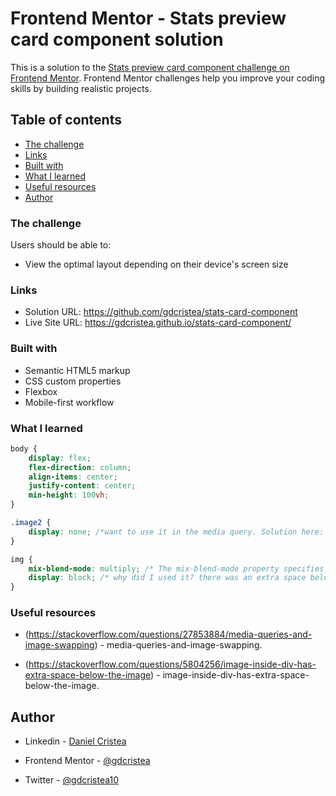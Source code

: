 # Frontend Mentor - Stats preview card component solution

This is a solution to the [Stats preview card component challenge on Frontend Mentor](https://www.frontendmentor.io/challenges/stats-preview-card-component-8JqbgoU62). Frontend Mentor challenges help you improve your coding skills by building realistic projects. 

## Table of contents

  - [The challenge](#the-challenge)
  - [Links](#links)
  - [Built with](#built-with)
  - [What I learned](#what-i-learned)
  - [Useful resources](#useful-resources)
  - [Author](#author)

### The challenge

Users should be able to:

- View the optimal layout depending on their device's screen size

### Links

- Solution URL: https://github.com/gdcristea/stats-card-component
- Live Site URL: https://gdcristea.github.io/stats-card-component/

### Built with

- Semantic HTML5 markup
- CSS custom properties
- Flexbox
- Mobile-first workflow

### What I learned

```css
body {
    display: flex;
    flex-direction: column;
    align-items: center;
    justify-content: center;
    min-height: 100vh;
}

.image2 {
    display: none; /*want to use it in the media query. Solution here: https://stackoverflow.com/questions/27853884/media-queries-and-image-swapping*/
}

img {
    mix-blend-mode: multiply; /* The mix-blend-mode property specifies how an element's content should blend with its direct parent background. */
    display: block; /* why did I used it? there was an extra space below the image => solution here: https://stackoverflow.com/questions/5804256/image-inside-div-has-extra-space-below-the-image */
} 

```

### Useful resources
- (https://stackoverflow.com/questions/27853884/media-queries-and-image-swapping) - media-queries-and-image-swapping.

- (https://stackoverflow.com/questions/5804256/image-inside-div-has-extra-space-below-the-image) - image-inside-div-has-extra-space-below-the-image.

## Author

- Linkedin - [Daniel Cristea](https://www.linkedin.com/in/daniel-cristea-629069191/)

- Frontend Mentor - [@gdcristea](https://www.frontendmentor.io/profile/gdcristea)

- Twitter - [@gdcristea10](https://twitter.com/gdcristea10)


